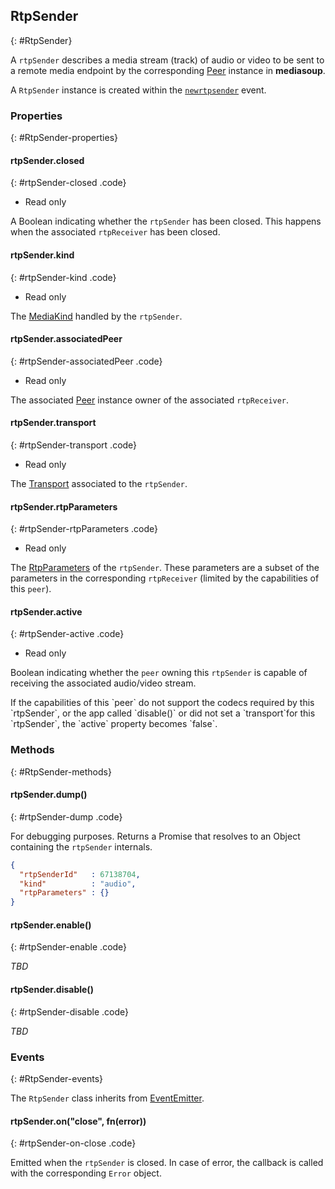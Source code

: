 ## RtpSender
{: #RtpSender}

A `rtpSender` describes a media stream (track) of audio or video to be sent to a remote media endpoint by the corresponding [Peer](#Peer) instance in **mediasoup**.

A `RtpSender` instance is created within the [`newrtpsender`](#peer-on-newrtpsender) event.



### Properties
{: #RtpSender-properties}

<section markdown="1">

#### rtpSender.closed
{: #rtpSender-closed .code}

* Read only

A Boolean indicating whether the `rtpSender` has been closed. This happens when the associated  `rtpReceiver` has been closed.

#### rtpSender.kind
{: #rtpSender-kind .code}

* Read only

The [MediaKind](#RtpDictionaries-MediaKind) handled by the `rtpSender`.

#### rtpSender.associatedPeer
{: #rtpSender-associatedPeer .code}

* Read only

The associated [Peer](#Peer) instance owner of the associated  `rtpReceiver`.

#### rtpSender.transport
{: #rtpSender-transport .code}

* Read only

The [Transport](#Transport) associated to the `rtpSender`.

#### rtpSender.rtpParameters
{: #rtpSender-rtpParameters .code}

* Read only

The [RtpParameters](#RtpDictionaries-RtpParameters) of the `rtpSender`. These parameters are a subset of the parameters in the corresponding `rtpReceiver` (limited by the capabilities of this `peer`).

#### rtpSender.active
{: #rtpSender-active .code}

* Read only

Boolean indicating whether the `peer` owning this `rtpSender` is capable of receiving the associated audio/video stream.

<div markdown="1" class="note">
If the capabilities of this `peer` do not support the codecs required by this `rtpSender`, or the app called `disable()` or did not set a `transport`for this `rtpSender`, the `active` property becomes `false`.
</div>

</section>


### Methods
{: #RtpSender-methods}

<section markdown="1">

#### rtpSender.dump()
{: #rtpSender-dump .code}

For debugging purposes. Returns a Promise that resolves to an Object containing the `rtpSender` internals.

```json
{
  "rtpSenderId"   : 67138704,
  "kind"          : "audio",
  "rtpParameters" : {}
}
```

#### rtpSender.enable()
{: #rtpSender-enable .code}

*TBD*

#### rtpSender.disable()
{: #rtpSender-disable .code}

*TBD*

</section>


### Events
{: #RtpSender-events}

The `RtpSender` class inherits from [EventEmitter](https://nodejs.org/api/events.html#events_class_eventemitter).

<section markdown="1">

#### rtpSender.on("close", fn(error))
{: #rtpSender-on-close .code}

Emitted when the `rtpSender` is closed. In case of error, the callback is called with the corresponding `Error` object.

</section>
